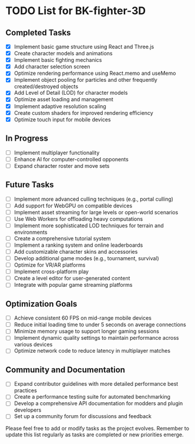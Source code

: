 # TODO List for BK-fighter-3D

## Completed Tasks
- [x] Implement basic game structure using React and Three.js
- [x] Create character models and animations
- [x] Implement basic fighting mechanics
- [x] Add character selection screen
- [x] Optimize rendering performance using React.memo and useMemo
- [x] Implement object pooling for particles and other frequently created/destroyed objects
- [x] Add Level of Detail (LOD) for character models
- [x] Optimize asset loading and management
- [x] Implement adaptive resolution scaling
- [x] Create custom shaders for improved rendering efficiency
- [x] Optimize touch input for mobile devices

## In Progress
- [ ] Implement multiplayer functionality
- [ ] Enhance AI for computer-controlled opponents
- [ ] Expand character roster and move sets

## Future Tasks
- [ ] Implement more advanced culling techniques (e.g., portal culling)
- [ ] Add support for WebGPU on compatible devices
- [ ] Implement asset streaming for large levels or open-world scenarios
- [ ] Use Web Workers for offloading heavy computations
- [ ] Implement more sophisticated LOD techniques for terrain and environments
- [ ] Create a comprehensive tutorial system
- [ ] Implement a ranking system and online leaderboards
- [ ] Add customizable character skins and accessories
- [ ] Develop additional game modes (e.g., tournament, survival)
- [ ] Optimize for VR/AR platforms
- [ ] Implement cross-platform play
- [ ] Create a level editor for user-generated content
- [ ] Integrate with popular game streaming platforms

## Optimization Goals
- [ ] Achieve consistent 60 FPS on mid-range mobile devices
- [ ] Reduce initial loading time to under 5 seconds on average connections
- [ ] Minimize memory usage to support longer gaming sessions
- [ ] Implement dynamic quality settings to maintain performance across various devices
- [ ] Optimize network code to reduce latency in multiplayer matches

## Community and Documentation
- [ ] Expand contributor guidelines with more detailed performance best practices
- [ ] Create a performance testing suite for automated benchmarking
- [ ] Develop a comprehensive API documentation for modders and plugin developers
- [ ] Set up a community forum for discussions and feedback

Please feel free to add or modify tasks as the project evolves. Remember to update this list regularly as tasks are completed or new priorities emerge.